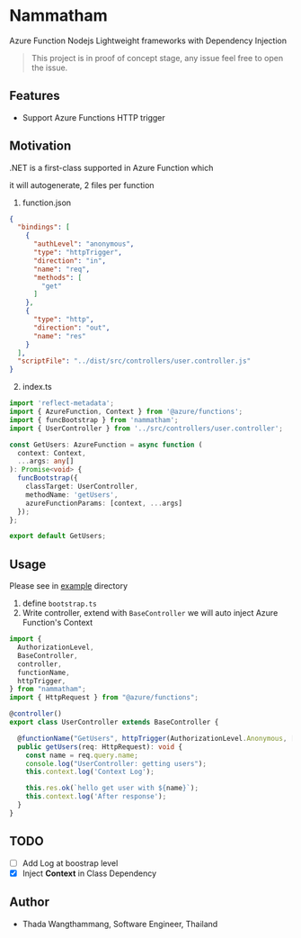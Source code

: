 # Nammatham
Azure Function Nodejs Lightweight frameworks with Dependency Injection

> This project is in proof of concept stage, any issue feel free to open the issue.

## Features
- Support Azure Functions HTTP trigger

## Motivation

.NET is a first-class supported in Azure Function which 

it will autogenerate, 2 files per function

1. function.json
  ```json
  {
    "bindings": [
      {
        "authLevel": "anonymous",
        "type": "httpTrigger",
        "direction": "in",
        "name": "req",
        "methods": [
          "get"
        ]
      },
      {
        "type": "http",
        "direction": "out",
        "name": "res"
      }
    ],
    "scriptFile": "../dist/src/controllers/user.controller.js"
  }
  ```

2. index.ts
  ```ts
  import 'reflect-metadata';
  import { AzureFunction, Context } from '@azure/functions';
  import { funcBootstrap } from 'nammatham';
  import { UserController } from '../src/controllers/user.controller';

  const GetUsers: AzureFunction = async function (
    context: Context,
    ...args: any[]
  ): Promise<void> {
    funcBootstrap({
      classTarget: UserController,
      methodName: 'getUsers',
      azureFunctionParams: [context, ...args]
    });
  };

  export default GetUsers;
  ```

## Usage
Please see in [example](examples) directory

1. define `bootstrap.ts`
2. Write controller, extend with `BaseController` we will auto inject Azure Function's Context
  ```ts
  import {
    AuthorizationLevel,
    BaseController,
    controller,
    functionName,
    httpTrigger,
  } from "nammatham";
  import { HttpRequest } from "@azure/functions";

  @controller()
  export class UserController extends BaseController {

    @functionName("GetUsers", httpTrigger(AuthorizationLevel.Anonymous, ["get"]))
    public getUsers(req: HttpRequest): void {
      const name = req.query.name;  
      console.log("UserController: getting users");
      this.context.log('Context Log');

      this.res.ok(`hello get user with ${name}`);
      this.context.log('After response');
    }
  }
  ```

## TODO
- [ ] Add Log at boostrap level
- [X] Inject **Context** in Class Dependency

## Author
- Thada Wangthammang, Software Engineer, Thailand